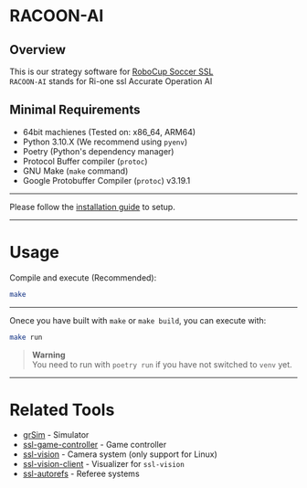 # RACOON-AI

## Overview

This is our strategy software for [RoboCup Soccer SSL](https://ssl.robocup.org/)  
`RACOON-AI` stands for Ri-one ssl Accurate Operation AI

## Minimal Requirements

- 64bit machienes (Tested on: x86_64, ARM64)
- Python 3.10.X (We recommend using `pyenv`)
- Poetry (Python's dependency manager)
- Protocol Buffer compiler (`protoc`)
- GNU Make (`make` command)
- Google Protobuffer Compiler (`protoc`) v3.19.1

---

Please follow the [installation guide](./INSTALL.md) to setup.

---

# Usage

Compile and execute (Recommended):

```bash
make
```

---

Onece you have built with `make` or `make build`, you can execute with:

```bash
make run
```

> **Warning**  
> You need to run with `poetry run` if you have not switched to `venv` yet.

---

# Related Tools

- [grSim](https://github.com/RoboCup-SSL/grSim) - Simulator 
- [ssl-game-controller](https://github.com/RoboCup-SSL/ssl-game-controller) - Game controller
- [ssl-vision](https://github.com/RoboCup-SSL/ssl-vision/wiki) - Camera system (only support for Linux)
- [ssl-vision-client](https://github.com/RoboCup-SSL/ssl-vision-client) - Visualizer for `ssl-vision`
- [ssl-autorefs](https://github.com/RoboCup-SSL/ssl-autorefs) - Referee systems
